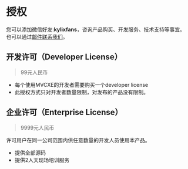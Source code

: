 # 授权

您可以添加微信好友:**kylixfans**，咨询产品购买、开发服务、技术支持等事宜。 也可以通过[邮件联系我们](mailto:roc.long@qq.com)。

## 开发许可（Developer License）

> 99元人民币

- 每个使用MVCXE的开发者需要购买一个developer license
- 此授权方式只对开发者数量限制，对发布的产品没有限制。

## 企业许可（Enterprise License）

> 9999元人民币

许可用户在同一公司范围内供任意数量的开发人员使用本产品。

- 提供全部源码
- 提供2人天现场培训服务
